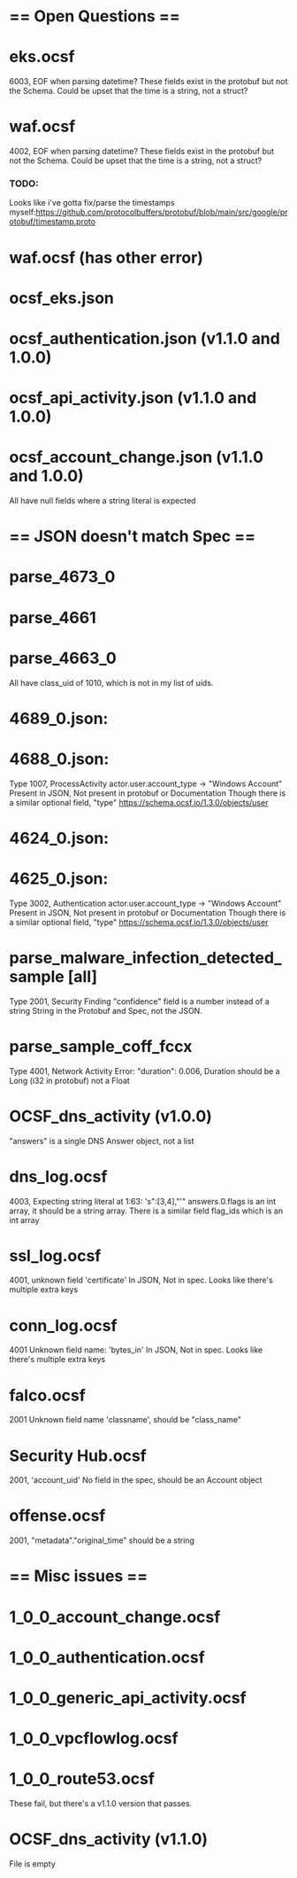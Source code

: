 == Open Questions ==
====================
# eks.ocsf
6003, EOF when parsing datetime?
These fields exist in the protobuf but not the Schema. Could be upset that the time is a string, not a struct?

# waf.ocsf
4002, EOF when parsing datetime?
These fields exist in the protobuf but not the Schema. Could be upset that the time is a string, not a struct?

### TODO:
Looks like i've gotta fix/parse the timestamps myself:https://github.com/protocolbuffers/protobuf/blob/main/src/google/protobuf/timestamp.proto

# waf.ocsf (has other error)
# ocsf_eks.json
# ocsf_authentication.json (v1.1.0 and 1.0.0)
# ocsf_api_activity.json (v1.1.0 and 1.0.0)
# ocsf_account_change.json (v1.1.0 and 1.0.0)
All have null fields where a string literal is expected

== JSON doesn't match Spec == 
=============================

# parse_4673_0
# parse_4661
# parse_4663_0
All have class_uid of 1010, which is not in my list of uids. 

# 4689_0.json:
# 4688_0.json:
Type 1007, ProcessActivity
actor.user.account_type -> "Windows Account"
Present in JSON, Not present in protobuf or Documentation
Though there is a similar optional field, "type"
https://schema.ocsf.io/1.3.0/objects/user

# 4624_0.json:
# 4625_0.json:
Type 3002, Authentication
actor.user.account_type -> "Windows Account"
Present in JSON, Not present in protobuf or Documentation
Though there is a similar optional field, "type"
https://schema.ocsf.io/1.3.0/objects/user

# parse_malware_infection_detected_sample [all]
Type 2001, Security Finding
"confidence" field is a number instead of a string
String in the Protobuf and Spec, not the JSON.

# parse_sample_coff_fccx
Type 4001, Network Activity
Error: "duration": 0.006,
Duration should be a Long (i32 in protobuf) not a Float

# OCSF_dns_activity (v1.0.0)
"answers" is a single DNS Answer object, not a list

# dns_log.ocsf
4003, Expecting string literal at 1:63: 's\":[3,4],\"'"
answers.0.flags is an int array, it should be a string array.
There is a similar field flag_ids which is an int array

# ssl_log.ocsf
4001, unknown field 'certificate'
In JSON, Not in spec.
Looks like there's multiple extra keys

# conn_log.ocsf
4001 Unknown field name: 'bytes_in'
In JSON, Not in spec.
Looks like there's multiple extra keys

# falco.ocsf
2001 Unknown field name 'classname', should be "class_name"

# Security Hub.ocsf
2001, 'account_uid'
No field in the spec, should be an Account object

# offense.ocsf
2001, "metadata"."original_time" should be a string

== Misc issues ==
=================

# 1_0_0_account_change.ocsf
# 1_0_0_authentication.ocsf
# 1_0_0_generic_api_activity.ocsf 
# 1_0_0_vpcflowlog.ocsf
# 1_0_0_route53.ocsf
These fail, but there's a v1.1.0 version that passes.

# OCSF_dns_activity (v1.1.0)
File is empty